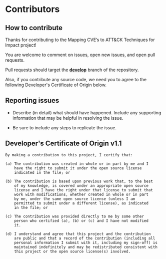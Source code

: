# Contributors

## How to contribute

Thanks for contributing to the Mapping CVE’s to ATT&CK Techniques for Impact project!

You are welcome to comment on issues, open new issues, and open pull requests.

Pull requests should target the **[develop](https://github.com/center-for-threat-informed-defense/adversary_emulation_library/tree/develop)** branch of the repository.

Also, if you contribute any source code, we need you to agree to the following Developer's Certificate of Origin below.

## Reporting issues
  
* Describe (in detail) what should have happened. Include any supporting information that may be helpful in resolving the issue.
  
* Be sure to include any steps to replicate the issue.

## Developer's Certificate of Origin v1.1

```
By making a contribution to this project, I certify that:

(a) The contribution was created in whole or in part by me and I
    have the right to submit it under the open source license
    indicated in the file; or

(b) The contribution is based upon previous work that, to the best
    of my knowledge, is covered under an appropriate open source
    license and I have the right under that license to submit that
    work with modifications, whether created in whole or in part
    by me, under the same open source license (unless I am
    permitted to submit under a different license), as indicated
    in the file; or

(c) The contribution was provided directly to me by some other
    person who certified (a), (b) or (c) and I have not modified
    it.

(d) I understand and agree that this project and the contribution
    are public and that a record of the contribution (including all
    personal information I submit with it, including my sign-off) is
    maintained indefinitely and may be redistributed consistent with
    this project or the open source license(s) involved.
```
